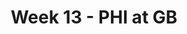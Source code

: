 ---
layout: game
title: Week 13 - PHI at GB
season: 2020
game_id: 2020_13_PHI_GB
away_team: PHI
home_team: GB
---